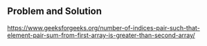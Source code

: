 ## Problem and Solution

https://www.geeksforgeeks.org/number-of-indices-pair-such-that-element-pair-sum-from-first-array-is-greater-than-second-array/
